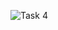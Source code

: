 
![Task 4](https://github.com/Saugatapanja/OIBSIP/assets/103821949/1ee44910-2742-44db-8d9d-ab8364cdc42c)
